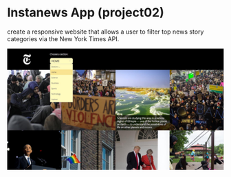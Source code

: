 # Instanews App (project02)
create a responsive website that allows a user to filter top news story 
categories via the New York Times API.

![alt tag](images/sample.jpg)